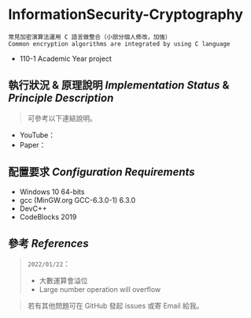 # InformationSecurity-Cryptography

    常見加密演算法運用 C 語言做整合（小部分個人修改，加強）
    Common encryption algorithms are integrated by using C language 

- 110-1 Academic Year project

## 執行狀況 & 原理說明 *Implementation Status* & *Principle Description*

> 可參考以下連結說明。  

- YouTube：
- Paper： 

## 配置要求 *Configuration Requirements*

- Windows 10 64-bits
- gcc (MinGW.org GCC-6.3.0-1) 6.3.0
- DevC++
- CodeBlocks 2019

## 參考 *References*

> `2022/01/22`：  
> - 大數運算會溢位  
> - Large number operation will overflow  

> 若有其他問題可在 GitHub 發起 issues 或寄 Email 給我。
